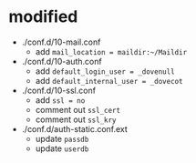 # modified
* ./conf.d/10-mail.conf
  * add `mail_location = maildir:~/Maildir`
* ./conf.d/10-auth.conf
  * add `default_login_user = _dovenull`
  * add `default_internal_user = _dovecot`
* ./conf.d/10-ssl.conf
  * add `ssl = no`
  * comment out `ssl_cert`
  * comment out `ssl_kry`
* ./conf.d/auth-static.conf.ext
  * update `passdb`
  * update `userdb`

